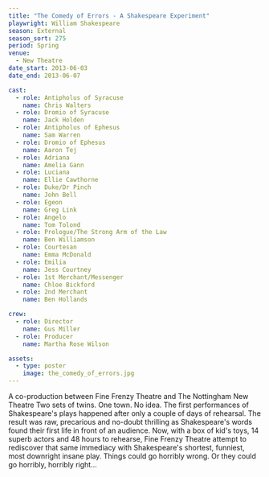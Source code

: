 ```yaml
---
title: "The Comedy of Errors - A Shakespeare Experiment"
playwright: William Shakespeare
season: External
season_sort: 275
period: Spring
venue:
  - New Theatre
date_start: 2013-06-03
date_end: 2013-06-07

cast:
  - role: Antipholus of Syracuse
    name: Chris Walters
  - role: Dromio of Syracuse
    name: Jack Holden
  - role: Antipholus of Ephesus
    name: Sam Warren
  - role: Dromio of Ephesus
    name: Aaron Tej
  - role: Adriana
    name: Amelia Gann
  - role: Luciana
    name: Ellie Cawthorne
  - role: Duke/Dr Pinch
    name: John Bell
  - role: Egeon
    name: Greg Link
  - role: Angelo
    name: Tom Tolond
  - role: Prologue/The Strong Arm of the Law
    name: Ben Williamson
  - role: Courtesan
    name: Emma McDonald
  - role: Emilia
    name: Jess Courtney
  - role: 1st Merchant/Messenger
    name: Chloe Bickford
  - role: 2nd Merchant
    name: Ben Hollands

crew:
  - role: Director
    name: Gus Miller
  - role: Producer
    name: Martha Rose Wilson

assets:
  - type: poster
    image: the_comedy_of_errors.jpg
---
```


A co-production between Fine Frenzy Theatre and The Nottingham New Theatre
Two sets of twins. One town. No idea.
The first performances of Shakespeare's plays happened after only a couple of days of rehearsal. The result was raw, precarious and no-doubt thrilling as Shakespeare's words found their first life in front of an audience.
Now, with a box of kid's toys, 14 superb actors and 48 hours to rehearse, Fine Frenzy Theatre attempt to rediscover that same immediacy with Shakespeare's shortest, funniest, most downright insane play.
Things could go horribly wrong.
Or they could go horribly, horribly right...
